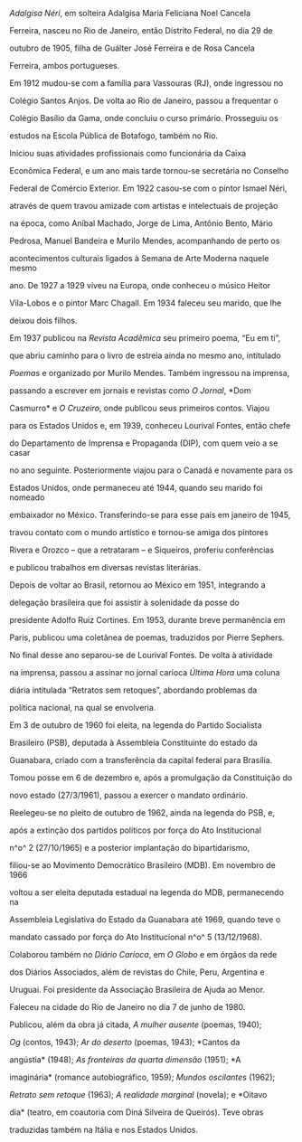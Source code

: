 

*Adalgisa Néri*, em solteira Adalgisa Maria Feliciana Noel Cancela

Ferreira, nasceu no Rio de Janeiro, então Distrito Federal, no dia 29 de

outubro de 1905, filha de Guálter José Ferreira e de Rosa Cancela

Ferreira, ambos portugueses.



Em 1912 mudou-se com a família para Vassouras (RJ), onde ingressou no

Colégio Santos Anjos. De volta ao Rio de Janeiro, passou a frequentar o

Colégio Basílio da Gama, onde concluiu o curso primário. Prosseguiu os

estudos na Escola Pública de Botafogo, também no Rio.



Iniciou suas atividades profissionais como funcionária da Caixa

Econômica Federal, e um ano mais tarde tornou-se secretária no Conselho

Federal de Comércio Exterior. Em 1922 casou-se com o pintor Ismael Néri,

através de quem travou amizade com artistas e intelectuais de projeção

na época, como Aníbal Machado, Jorge de Lima, Antônio Bento, Mário

Pedrosa, Manuel Bandeira e Murilo Mendes, acompanhando de perto os

acontecimentos culturais ligados à Semana de Arte Moderna naquele mesmo

ano. De 1927 a 1929 viveu na Europa, onde conheceu o músico Heitor

Vila-Lobos e o pintor Marc Chagall. Em 1934 faleceu seu marido, que lhe

deixou dois filhos.



Em 1937 publicou na *Revista Acadêmica* seu primeiro poema, “Eu em ti”,

que abriu caminho para o livro de estreia ainda no mesmo ano, intitulado

*Poemas* e organizado por Murilo Mendes. Também ingressou na imprensa,

passando a escrever em jornais e revistas como *O Jornal*, *Dom

Casmurro* e *O Cruzeiro*, onde publicou seus primeiros contos. Viajou

para os Estados Unidos e, em 1939, conheceu Lourival Fontes, então chefe

do Departamento de Imprensa e Propaganda (DIP), com quem veio a se casar

no ano seguinte. Posteriormente viajou para o Canadá e novamente para os

Estados Unidos, onde permaneceu até 1944, quando seu marido foi nomeado

embaixador no México. Transferindo-se para esse país em janeiro de 1945,

travou contato com o mundo artístico e tornou-se amiga dos pintores

Rivera e Orozco – que a retrataram – e Siqueiros, proferiu conferências

e publicou trabalhos em diversas revistas literárias.



Depois de voltar ao Brasil, retornou ao México em 1951, integrando a

delegação brasileira que foi assistir à solenidade da posse do

presidente Adolfo Ruiz Cortines. Em 1953, durante breve permanência em

Paris, publicou uma coletânea de poemas, traduzidos por Pierre Sephers.

No final desse ano separou-se de Lourival Fontes. De volta à atividade

na imprensa, passou a assinar no jornal carioca *Última Hora* uma coluna

diária intitulada “Retratos sem retoques”, abordando problemas da

política nacional, na qual se envolveria.



Em 3 de outubro de 1960 foi eleita, na legenda do Partido Socialista

Brasileiro (PSB), deputada à Assembleia Constituinte do estado da

Guanabara, criado com a transferência da capital federal para Brasília.

Tomou posse em 6 de dezembro e, após a promulgação da Constituição do

novo estado (27/3/1961), passou a exercer o mandato ordinário.

Reelegeu-se no pleito de outubro de 1962, ainda na legenda do PSB, e,

após a extinção dos partidos políticos por força do Ato Institucional

n^o^ 2 (27/10/1965) e a posterior implantação do bipartidarismo,

filiou-se ao Movimento Democrático Brasileiro (MDB). Em novembro de 1966

voltou a ser eleita deputada estadual na legenda do MDB, permanecendo na

Assembleia Legislativa do Estado da Guanabara até 1969, quando teve o

mandato cassado por força do Ato Institucional n^o^ 5 (13/12/1968).



Colaborou também no *Diário Carioca*, em *O Globo* e em órgãos da rede

dos Diários Associados, além de revistas do Chile, Peru, Argentina e

Uruguai. Foi presidente da Associação Brasileira de Ajuda ao Menor.



Faleceu na cidade do Rio de Janeiro no dia 7 de junho de 1980.



Publicou, além da obra já citada, *A mulher ausente* (poemas, 1940);

*Og* (contos, 1943); *Ar do deserto* (poemas, 1943); *Cantos da

angústia* (1948); *As fronteiras da quarta dimensão* (1951); *A

imaginária* (romance autobiográfico, 1959); *Mundos oscilantes* (1962);

*Retrato sem retoque* (1963); *A realidade marginal* (novela); e *Oitavo

dia* (teatro, em coautoria com Diná Silveira de Queirós). Teve obras

traduzidas também na Itália e nos Estados Unidos.



